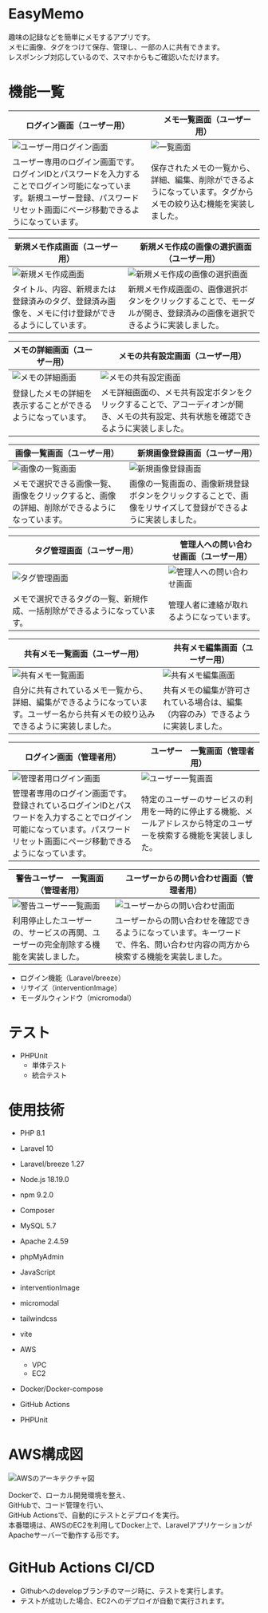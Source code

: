 # EasyMemo

趣味の記録などを簡単にメモするアプリです。<br />
メモに画像、タグをつけて保存、管理し、一部の人に共有できます。 <br />
レスポンシブ対応しているので、スマホからもご確認いただけます。

# 機能一覧

| ログイン画面（ユーザー用）                                                                                   | 　メモ一覧画面（ユーザー用）                                           |
|-------------------------------------------------------------------------------------------------|----------------------------------------------------------|
| ![ユーザー用ログイン画面](readme_images/user_login.png)                                                    | ![一覧画面](readme_images/memo/memo_index.png)               |
| ユーザー専用のログイン画面です。<br />ログインIDとパスワードを入力することでログイン可能になっています。新規ユーザー登録、パスワードリセット画面にページ移動できるようになっています。 | 保存されたメモの一覧から、詳細、編集、削除ができるようになっています。タグからメモの絞り込む機能を実装しました。 |

| 新規メモ作成画面（ユーザー用）                                   | 　新規メモ作成の画像の選択画面（ユーザー用）                                      |
|---------------------------------------------------|-------------------------------------------------------------|
| ![新規メモ作成画面](readme_images/memo/memo_create.png)   | ![新規メモ作成の画像の選択画面](readme_images/memo/memo_create_image.png) |
| タイトル、内容、新規または登録済みのタグ、登録済み画像を、メモに付け登録ができるようにしています。 | 新規メモ作成画面の、画像選択ボタンをクリックすることで、モーダルが開き、登録済みの画像を選択できるように実装しました。 |

| メモの詳細画面（ユーザー用）                               | 　メモの共有設定画面（ユーザー用）                                                   |
|----------------------------------------------|---------------------------------------------------------------------|
| ![メモの詳細画面](readme_images/memo/memo_show.png) | ![メモの共有設定画面](readme_images/memo/memo_show_setting.png)              |
| 登録したメモの詳細を表示することができるようになっています。            　　 | メモ詳細画面の、メモ共有設定ボタンをクリックすることで、アコーディオンが開き、メモの共有設定、共有状態を確認できるように実装しました。 |

| 画像一覧画面（ユーザー用）                                   | 　新規画像登録画面（ユーザー用）                                       |
|-------------------------------------------------|--------------------------------------------------------|
| ![画像の一覧画面](readme_images/image/image_index.png) | ![新規画像登録画面](readme_images/image/image_create.png)      |
| メモで選択できる画像一覧、画像をクリックすると、画像の詳細、削除ができるようになっています。  | 画像の一覧画面の、画像新規登録ボタンをクリックすることで、画像をリサイズして登録ができるように実装しました。 |

| タグ管理画面（ユーザー用）                              | 　管理人への問い合わせ画面（ユーザー用）                                 |
|--------------------------------------------|------------------------------------------------------|
| ![タグ管理画面](readme_images/tag/tag_index.png) | ![管理人への問い合わせ画面](readme_images/memo/memo_contact.png) |
| メモで選択できるタグの一覧、新規作成、一括削除ができるようになっています。      | 管理人者に連絡が取れるようになっています。                                |

| 共有メモ一覧画面（ユーザー用）                                                   | 　共有メモ編集画面（ユーザー用）                                    |
|-------------------------------------------------------------------|-----------------------------------------------------|
| ![共有メモ一覧画面](readme_images/setting/setting_index.png)              | ![共有メモ編集画面](readme_images/setting/setting_edit.png) |
| 自分に共有されているメモ一覧から、詳細、編集ができるようになっています。ユーザー名から共有メモの絞り込みできるように実装しました。 | 共有メモの編集が許可されている場合は、編集（内容のみ）できるように実装しました。            |

| ログイン画面（管理者用）                                                                                 | 　ユーザー　一覧画面（管理者用）                                               |
|----------------------------------------------------------------------------------------------|----------------------------------------------------------------|
| ![管理者用ログイン画面](readme_images/admin_login.png)                                                 | ![ユーザー一覧画面](readme_images/users/users_index.png)               |
| 管理者専用のログイン画面です。<br />登録されているログインIDとパスワードを入力することでログイン可能になっています。パスワードリセット画面にページ移動できるようになっています。 | 特定のユーザーのサービスの利用を一時的に停止する機能、メールアドレスから特定のユーザーを検索する機能を実装しました。 　　　 |

| 警告ユーザー　一覧画面（管理者用）                                          | 　ユーザーからの問い合わせ画面（管理者用）                                            |
|------------------------------------------------------------|------------------------------------------------------------------|
| ![警告ユーザー一覧画面](readme_images/users/warning_users_index.png) | ![ユーザーからの問い合わせ画面](readme_images/users/users_contact.png)         |
| 利用停止したユーザーの、サービスの再開、ユーザーの完全削除する機能を実装しました。                  | ユーザーからの問い合わせを確認できるようになっています。キーワードで、件名、問い合わせ内容の両方から検索する機能を実装しました。 |

- ログイン機能（Laravel/breeze）
- リサイズ（interventionImage）
- モーダルウィンドウ（micromodal）

# テスト

- PHPUnit
    - 単体テスト
    - 統合テスト

# 使用技術

- PHP 8.1
- Laravel 10
- Laravel/breeze 1.27
- Node.js 18.19.0
- npm 9.2.0
- Composer

- MySQL 5.7
- Apache 2.4.59
- phpMyAdmin

- JavaScript
- interventionImage
- micromodal
- tailwindcss
- vite

- AWS
    - VPC
    - EC2

- Docker/Docker-compose
- GitHub Actions
- PHPUnit

# AWS構成図

![AWSのアーキテクチャ図](readme_images/aws_architecture.png)

Dockerで、ローカル開発環境を整え、<br />
GitHubで、コード管理を行い、<br />
GitHub Actionsで、自動的にテストとデプロイを実行。<br />
本番環境は、AWSのEC2を利用してDocker上で、LaravelアプリケーションがApacheサーバーで動作する形です。

# GitHub Actions CI/CD

- Githubへのdevelopブランチのマージ時に、テストを実行します。
- テストが成功した場合、EC2へのデプロイが自動で実行されます。
